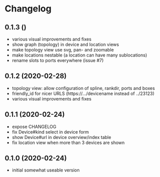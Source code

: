 # Changelog

## 0.1.3 ()
  - various visual improvements and fixes
  - show graph (topology) in device and location views
  - make topology view use svg, pan- and zoomable
  - make locations nestable (a location can have many sublocations)
  - rename slots to ports everywhere (issue #7)

## 0.1.2 (2020-02-28)
  - topology view: allow configuration of spline, rankdir, ports and boxes
  - friendly_id for nicer URLS (https://.../devicename instead of ../23123)
  - various visual improvements and fixes

## 0.1.1 (2020-02-24)
  - expose CHANGELOG
  - fix Device#kind select in device form
  - show Device#url in device overview/index table
  - fix location view when more than 3 devices are shown

## 0.1.0 (2020-02-24)
  - initial somewhat useable version
